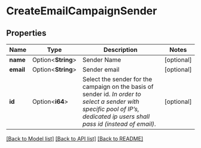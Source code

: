 # CreateEmailCampaignSender

## Properties

Name | Type | Description | Notes
------------ | ------------- | ------------- | -------------
**name** | Option<**String**> | Sender Name | [optional]
**email** | Option<**String**> | Sender email | [optional]
**id** | Option<**i64**> | Select the sender for the campaign on the basis of sender id. _In order to select a sender with specific pool of IP’s, dedicated ip users shall pass id (instead of email)_.  | [optional]

[[Back to Model list]](../README.md#documentation-for-models) [[Back to API list]](../README.md#documentation-for-api-endpoints) [[Back to README]](../README.md)


